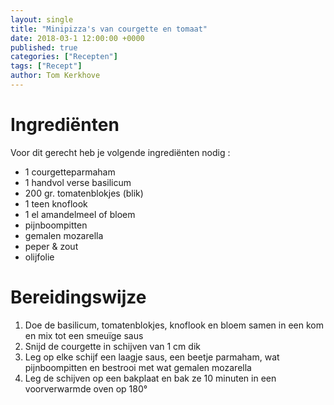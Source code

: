 ```yaml
---
layout: single
title: "Minipizza's van courgette en tomaat"
date: 2018-03-1 12:00:00 +0000
published: true
categories: ["Recepten"]
tags: ["Recept"]
author: Tom Kerkhove
---
```


# Ingrediënten
Voor dit gerecht heb je volgende ingrediënten nodig :

- 1 courgetteparmaham
- 1 handvol verse basilicum
- 200 gr. tomatenblokjes (blik)
- 1 teen knoflook
- 1 el amandelmeel of bloem
- pijnboompitten
- gemalen mozarella
- peper & zout
- olijfolie

# Bereidingswijze

1. Doe de basilicum, tomatenblokjes, knoflook en bloem samen in een kom en mix tot een smeuïge saus
2. Snijd de courgette in schijven van 1 cm dik
3. Leg op elke schijf een laagje saus, een beetje parmaham, wat pijnboompitten en bestrooi met wat gemalen mozarella
4. Leg de schijven op een bakplaat en bak ze 10 minuten in een voorverwarmde oven op 180°
